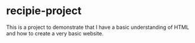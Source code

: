 # recipie-project
This is a project to demonstrate that I have a basic understanding
of HTML and how to create a very basic website. 
